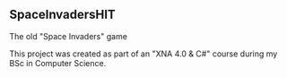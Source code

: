 ## SpaceInvadersHIT
The old "Space Invaders" game

This project was created as part of an "XNA 4.0 & C#" course during my BSc in Computer Science.
